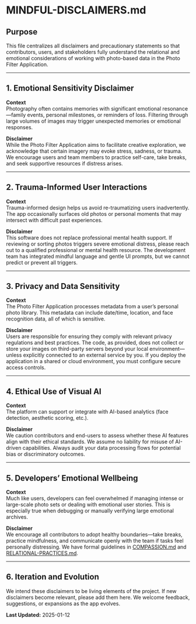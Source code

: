 # MINDFUL-DISCLAIMERS.md

## Purpose

This file centralizes all disclaimers and precautionary statements so that contributors, users, and stakeholders fully understand the relational and emotional considerations of working with photo-based data in the Photo Filter Application.

---

## 1. Emotional Sensitivity Disclaimer

**Context**  
Photography often contains memories with significant emotional resonance—family events, personal milestones, or reminders of loss. Filtering through large volumes of images may trigger unexpected memories or emotional responses.

**Disclaimer**  
While the Photo Filter Application aims to facilitate creative exploration, we acknowledge that certain imagery may evoke stress, sadness, or trauma. We encourage users and team members to practice self-care, take breaks, and seek supportive resources if distress arises.

---

## 2. Trauma-Informed User Interactions

**Context**  
Trauma-informed design helps us avoid re-traumatizing users inadvertently. The app occasionally surfaces old photos or personal moments that may intersect with difficult past experiences.

**Disclaimer**  
This software does not replace professional mental health support. If reviewing or sorting photos triggers severe emotional distress, please reach out to a qualified professional or mental health resource. The development team has integrated mindful language and gentle UI prompts, but we cannot predict or prevent all triggers.

---

## 3. Privacy and Data Sensitivity

**Context**  
The Photo Filter Application processes metadata from a user’s personal photo library. This metadata can include date/time, location, and face recognition data, all of which is sensitive.

**Disclaimer**  
Users are responsible for ensuring they comply with relevant privacy regulations and best practices. The code, as provided, does not collect or store your images on third-party servers beyond your local environment—unless explicitly connected to an external service by you. If you deploy the application in a shared or cloud environment, you must configure secure access controls.

---

## 4. Ethical Use of Visual AI

**Context**  
The platform can support or integrate with AI-based analytics (face detection, aesthetic scoring, etc.).

**Disclaimer**  
We caution contributors and end-users to assess whether these AI features align with their ethical standards. We assume no liability for misuse of AI-driven capabilities. Always audit your data processing flows for potential bias or discriminatory outcomes.

---

## 5. Developers’ Emotional Wellbeing

**Context**  
Much like users, developers can feel overwhelmed if managing intense or large-scale photo sets or dealing with emotional user stories. This is especially true when debugging or manually verifying large emotional archives.

**Disclaimer**  
We encourage all contributors to adopt healthy boundaries—take breaks, practice mindfulness, and communicate openly with the team if tasks feel personally distressing. We have formal guidelines in [COMPASSION.md](./COMPASSION.md) and [RELATIONAL-PRACTICES.md](./RELATIONAL-PRACTICES.md).

---

## 6. Iteration and Evolution

We intend these disclaimers to be living elements of the project. If new disclaimers become relevant, please add them here. We welcome feedback, suggestions, or expansions as the app evolves.

**Last Updated:** 2025-01-12
